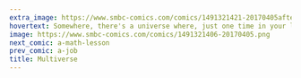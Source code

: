 ```yaml
---
extra_image: https://www.smbc-comics.com/comics/1491321421-20170405after.png
hovertext: Somewhere, there's a universe where, just one time in your life, you're sitting on a couch after a long day and a cold drink floats over you, and you don't even find it strange.
image: https://www.smbc-comics.com/comics/1491321406-20170405.png
next_comic: a-math-lesson
prev_comic: a-job
title: Multiverse
---
```


